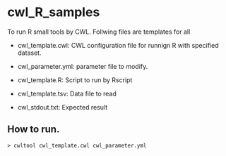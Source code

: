# cwl_R_samples

To run R small tools by CWL. 
Follwing files are templates for all 

* cwl_template.cwl: CWL configuration file for runnign R with specified dataset.
* cwl_parameter.yml: parameter file to modify.

* cwl_template.R: Script to run by Rscript
* cwl_template.tsv: Data file to read

* cwl_stdout.txt: Expected result

## How to run.
```
> cwltool cwl_template.cwl cwl_parameter.yml 
```
